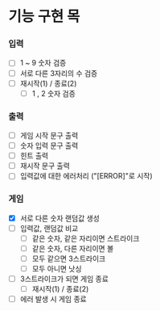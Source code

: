 # 기능 구현 목 

### 입력
- [ ] 1 ~ 9 숫자 검증
- [ ] 서로 다른 3자리의 수 검증
- [ ] 재시작(1) / 종료(2) 
  - [ ] 1 , 2 숫자 검증

### 출력
- [ ] 게임 시작 문구 출력
- [ ] 숫자 입력 문구 출력
- [ ] 힌트 출력 
- [ ] 재시작 문구 출력
- [ ] 입력값에 대한 에러처리 ("[ERROR]"로 시작)

### 게임
- [x] 서로 다른 숫자 랜덤값 생성
- [ ] 입력값, 랜덤값 비교
  - [ ] 같은 숫자, 같은 자리이면 스트라이크
  - [ ] 같은 숫자, 다른 자리이면 볼
  - [ ] 모두 같으면 3스트라이크
  - [ ] 모두 아니면 낫싱
- [ ] 3스트라이크가 되면 게임 종료
  - [ ] 재시작(1) / 종료(2) 
- [ ] 에러 발생 시 게임 종료
